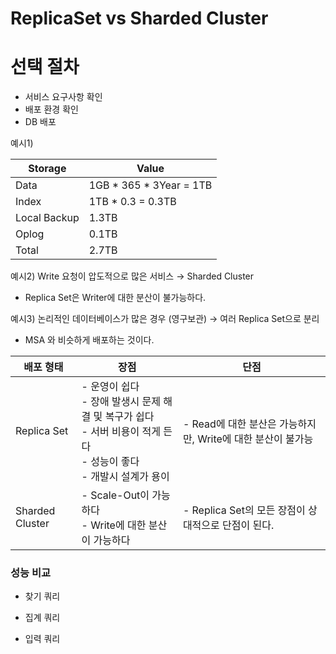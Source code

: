 # ReplicaSet vs Sharded Cluster

# 선택 절차

- 서비스 요구사항 확인
- 배포 환경 확인
- DB 배포

예시1)

| Storage | Value |
| --- | --- |
| Data | 1GB * 365 * 3Year = 1TB |
| Index | 1TB * 0.3 = 0.3TB |
| Local Backup | 1.3TB |
| Oplog | 0.1TB |
| Total | 2.7TB |

예시2) Write 요청이 압도적으로 많은 서비스 → Sharded Cluster

- Replica Set은 Writer에 대한 분산이 불가능하다.

예시3) 논리적인 데이터베이스가 많은 경우 (영구보관) → 여러 Replica Set으로 분리

- MSA 와 비슷하게 배포하는 것이다.

| 배포 형태 | 장점 | 단점 |
| --- | --- | --- |
| Replica Set | - 운영이 쉽다<br>- 장애 발생시 문제 해결 및 복구가 쉽다<br>- 서버 비용이 적게 든다<br>- 성능이 좋다<br>- 개발시 설계가 용이 | - Read에 대한 분산은 가능하지만, Write에 대한 분산이 불가능 |
| Sharded Cluster | - Scale-Out이 가능하다<br>- Write에 대한 분산이 가능하다 | - Replica Set의 모든 장점이 상대적으로 단점이 된다. |

### 성능 비교

- 찾기 쿼리


- 집계 쿼리
    

- 입력 쿼리